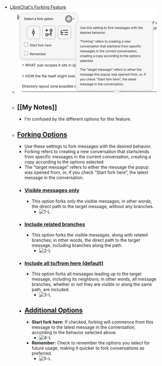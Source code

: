 - [LibreChat's Forking Feature](https://www.librechat.ai/docs/features/fork)
	- ![image.png](../assets/image_1759832734438_0.png)
	- ## [[My Notes]]
		- I'm confused by the different options for this feature.
	- ## [Forking Options](https://www.librechat.ai/docs/features/fork#forking-options)
		- Use these settings to fork messages with the desired behavior.
		- Forking refers to creating a new conversation that starts/ends from specific messages in the current conversation, creating a copy according to the options selected.
		- The “target message” refers to either the message the popup was opened from, or, if you check “Start fork here”, the latest message in the conversation.
		- ### [Visible messages only](https://www.librechat.ai/docs/features/fork#visible-messages-only)
			- This option forks only the visible messages; in other words, the direct path to the target message, without any branches.
				- ![1-L](https://github.com/danny-avila/LibreChat/assets/32828263/873bdba1-de1f-4b84-a996-b2dbfc866d55)
		- ### [Include related branches](https://www.librechat.ai/docs/features/fork#include-related-branches)
			- This option forks the visible messages, along with related branches; in other words, the direct path to the target message, including branches along the path.
				- ![2-L](https://github.com/danny-avila/LibreChat/assets/32828263/e633f701-acf5-4878-bdd1-29abacb3e3e7)
		- ### [Include all to/from here (default)](https://www.librechat.ai/docs/features/fork#include-all-tofrom-here-default)
			- This option forks all messages leading up to the target message, including its neighbors; in other words, all message branches, whether or not they are visible or along the same path, are included.
				- ![3-L](https://github.com/danny-avila/LibreChat/assets/32828263/d19b427b-e018-41e6-ab1a-6306a94be26b)
		- ## [Additional Options](https://www.librechat.ai/docs/features/fork#additional-options)
			- **Start fork here:** If checked, forking will commence from this message to the latest message in the conversation, according to the behavior selected above.
				- ![4-L](https://github.com/danny-avila/LibreChat/assets/32828263/801e50e4-749a-42f3-83bd-a3fc06c6e189)
			- **Remember:** Check to remember the options you select for future usage, making it quicker to fork conversations as preferred.
				- ![5-L](https://github.com/danny-avila/LibreChat/assets/32828263/9a9f61db-c3ec-4139-8f3a-e25557d95066)